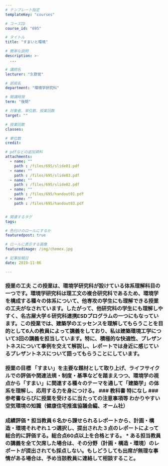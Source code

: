 ```yaml
---
# テンプレート指定
templateKey: "courses"

# コースID
course_id: "695"

# タイトル
title: "すまいと環境"

# 簡単な説明
description: >-
  ...

# 講師名
lecturer: "久野覚"

# 部局名
department: "環境学研究科"

# 開講時限
term: "後期"

# 対象者、単位数、授業回数
target: ""

# 授業回数
classes: 

# 単位数
credit: 

# pdfなどの追加資料
attachments: 
  - name: "" 
    path : /files/695/slide01.pdf
  - name: "" 
    path : /files/695/slide03.pdf
  - name: "" 
    path : /files/695/slide02.pdf
  - name: "" 
    path : /files/695/handout01.pdf
  - name: "" 
    path : /files/695/handout03.pdf


# 関連するタグ
tags:

# 色付けのロールにするか
featuredpost: true

# ロールに表示する画像
featuredimage: /img/chemex.jpg

# 記事投稿日
date: 2019-11-06

---
```


### 授業の工夫 この授業は、環境学研究科が設けている体系理解科目の一つです。環境学研究科は理工文の複合研究科であるため、環境学を構成する種々の体系について、他専攻の学生にも理解できる授業の工夫がなされています。したがって、他研究科の学生にも理解しやすく、名古屋大学６研究科連携ESDプログラムの一つにもなっています。この授業では、建築学のエッセンスを理解してもらうことを目的として6人の教員によって講義をしており、私は建築環境工学について3回の講義を担当しています。特に、積極的な快適性、プレザントネスについて事例を交えて解説し、レポートでは身近に感じているプレザントネスについて語ってもらうことにしています。

### 授業の目標 「すまい」を主要な題材として取り上げ、ライフサイクルでの評価や関連法規・制度・基準などを踏まえつつ、環境学の視点から「すまい」に関連する種々のテーマを通して「建築学」の体系を理解し、応用する力を身につける。 ### 教科書 特になし ### 参考書ならびに授業を受けるに当たっての注意事項等 わかりやすい空気環境の知識（健康住宅推進協議会編、オーム社）



### 成績評価 * 担当教員６名から課せられるレポートから、計画・構造・環境それぞれ１つ選択し、提出された３点のレポートによって総合的に評価する。総合点60点以上を合格とする。 * ある担当教員の講義を全て欠席した場合は、その分野（計画・構造・環境）のレポートが提出されても採点しない。もしどうしても出席が無理な事情がある場合は、予め当該教員に連絡して相談すること。
